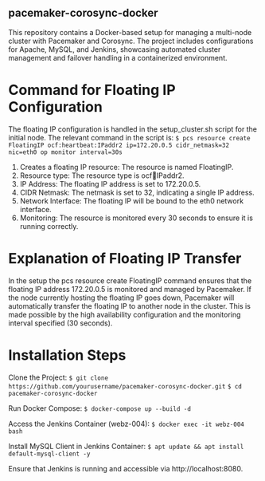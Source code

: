## pacemaker-corosync-docker
This repository contains a Docker-based setup for managing a multi-node cluster with Pacemaker and Corosync. The project includes configurations for Apache, MySQL, and Jenkins, showcasing automated cluster management and failover handling in a containerized environment.

# Command for Floating IP Configuration
The floating IP configuration is handled in the setup_cluster.sh script for the initial node. The relevant command in the script is:
 `$ pcs resource create FloatingIP ocf:heartbeat:IPaddr2 ip=172.20.0.5 cidr_netmask=32 nic=eth0 op monitor interval=30s`
1. Creates a floating IP resource: The resource is named FloatingIP.
2. Resource type: The resource type is ocf:heartbeat:IPaddr2.
3. IP Address: The floating IP address is set to 172.20.0.5.
4. CIDR Netmask: The netmask is set to 32, indicating a single IP address.
5. Network Interface: The floating IP will be bound to the eth0 network interface.
6. Monitoring: The resource is monitored every 30 seconds to ensure it is running correctly.
# Explanation of Floating IP Transfer
In the setup the pcs resource create FloatingIP command ensures that the floating IP address 172.20.0.5 is monitored and managed by Pacemaker. If the node currently hosting the floating IP goes down, Pacemaker will automatically transfer the floating IP to another node in the cluster. This is made possible by the high availability configuration and the monitoring interval specified (30 seconds).

# Installation Steps
Clone the Project:
`$ git clone https://github.com/yourusername/pacemaker-corosync-docker.git`
`$ cd pacemaker-corosync-docker`

Run Docker Compose:
`$ docker-compose up --build -d`

Access the Jenkins Container (webz-004):
`$ docker exec -it webz-004 bash`

Install MySQL Client in Jenkins Container:
`$ apt update && apt install default-mysql-client -y`

Ensure that Jenkins is running and accessible via http://localhost:8080.
